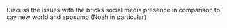 Discuss the issues with the bricks social media presence in comparison to say new world and appsumo (Noah in particular)

